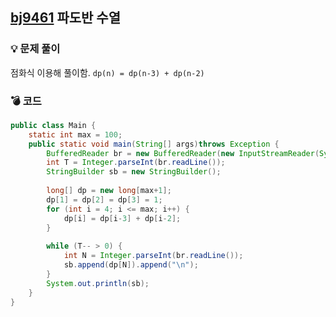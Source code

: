 ## [bj9461](https://www.acmicpc.net/problem/9461) 파도반 수열
### 💡 문제 풀이
점화식 이용해 풀이함.
`dp(n) = dp(n-3) + dp(n-2)`
### 💣 코드
```java
public class Main {
    static int max = 100;
    public static void main(String[] args)throws Exception {
        BufferedReader br = new BufferedReader(new InputStreamReader(System.in));
        int T = Integer.parseInt(br.readLine());
        StringBuilder sb = new StringBuilder();
        
        long[] dp = new long[max+1];
        dp[1] = dp[2] = dp[3] = 1;
        for (int i = 4; i <= max; i++) {
            dp[i] = dp[i-3] + dp[i-2];
        }
        
        while (T-- > 0) {
            int N = Integer.parseInt(br.readLine());
            sb.append(dp[N]).append("\n");
        }
        System.out.println(sb);
    }
}
```
